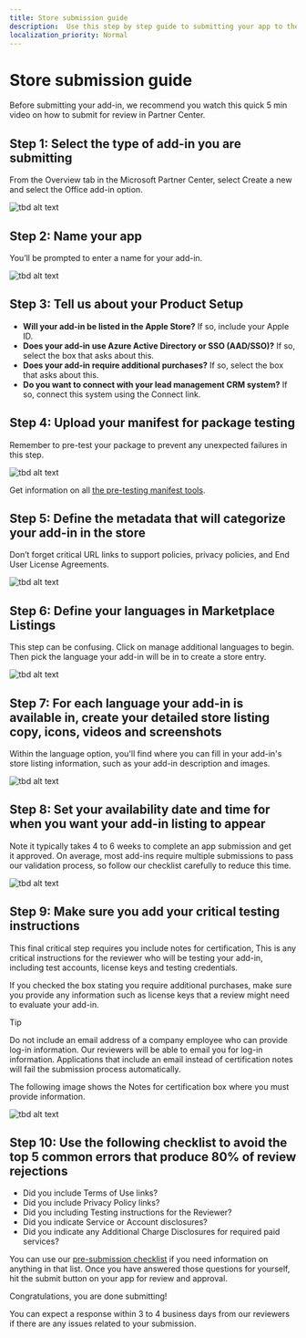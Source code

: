 ```yaml
---
title: Store submission guide
description:  Use this step by step guide to submitting your app to the Microsoft stores. 
localization_priority: Normal
---
```


# Store submission guide

Before submitting your add-in, we recommend you watch this quick 5 min video on how to submit for review in Partner Center.

## Step 1: Select the type of add-in you are submitting 

From the Overview tab in the Microsoft Partner Center, select Create a new and select the Office add-in option.

![tbd alt text](./images/new/step-select-type-of-add-in.png)
 
## Step 2: Name your app
 
You’ll be prompted to enter a name for your add-in.

![tbd alt text](./images/new/step-2-name-addin.png)

## Step 3: Tell us about your Product Setup 
- **Will your add-in be listed in the Apple Store?** If so, include your Apple ID.
- **Does your add-in use Azure Active Directory or SSO (AAD/SSO)?** If so, select the box that asks about this.
- **Does your add-in require additional purchases?** If so, select the box that asks about this. 
- **Do you want to connect with your lead management CRM system?** If so, connect this system using the Connect link.

## Step 4: Upload your manifest for package testing
Remember to pre-test your package to prevent any unexpected failures in this step.

![tbd alt text](./images/new/step-4-package-validation.png)

Get information on all [the pre-testing manifest tools](https://docs.microsoft.com/office/dev/add-ins/testing/troubleshoot-manifest#:~:text=%20To%20use%20a%20command-line%20XML%20schema%20validation,and%20replace%20XML_FILE%20with%20the%20path...%20More%20).

## Step 5: Define the metadata that will categorize your add-in in the store

Don’t forget critical URL links to support policies, privacy policies, and End User License Agreements.

![tbd alt text](./images/new/step-5-properties-support.png)

## Step 6: Define your languages in Marketplace Listings

This step can be confusing. Click on manage additional languages to begin. Then pick the language your add-in will be in to create a store entry.

![tbd alt text](./images/new/step-6-define-your-languages.png)

## Step 7: For each language your add-in is available in, create your detailed store listing copy, icons, videos and screenshots

Within the language option, you'll find where you can fill in your add-in's store listing information, such as your add-in description and images.

![tbd alt text](./images/new/step-7-define-your-store-page.png)

## Step 8: Set your availability date and time for when you want your add-in listing to appear

Note it typically takes 4 to 6 weeks to complete an app submission and get it approved. On average, most add-ins require multiple submissions to pass our validation process, so follow our checklist carefully to reduce this time.  

![tbd alt text](./images/new/step-8-set-availability-time-date.png)

## Step 9:  Make sure you add your critical testing instructions

This final critical step requires you include notes for certification, This is any critical instructions for the reviewer who will be testing your add-in, including test accounts, license keys and testing credentials.

If you checked the box stating you require additional purchases, make sure you provide any information such as license keys that a review might need to evaluate your add-in.

>[!TIP]
> Do not include an email address of a company employee who can provide log-in information. Our reviewers will be able to  email you for log-in information. Applications that include an email instead of certification notes will fail the submission process automatically.

The following image shows the Notes for certification box where you must provide information.

![tbd alt text](./images/new/step-9-critical-testing-instructions.png)

## Step 10:  Use the following checklist to avoid the top 5 common errors that produce 80% of review rejections 

- Did you include Terms of Use links?
- Did you include Privacy Policy links?
- Did you including Testing instructions for the Reviewer?
- Did you indicate Service or Account disclosures?
- Did you indicate any Additional Charge Disclosures for required paid services?

You can use our [pre-submission checklist](./checklist.md) if you need information on anything in that list. Once you have answered those questions for yourself, hit the submit button on your app for review and approval.

Congratulations, you are done submitting!

You can expect a response within 3 to 4 business days from our reviewers if there are any issues related to your submission.